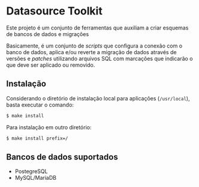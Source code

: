 Datasource Toolkit
==================

Este projeto é um conjunto de ferramentas que auxiliam a criar esquemas de
bancos de dados e migrações

Basicamente, é um conjunto de _scripts_ que configura a conexão com o banco de
dados, aplica e/ou reverte a migração de dados através de versões e _patches_
utilizando arquivos SQL com marcações que indicarão o que deve ser aplicado ou
removido.

## Instalação

Considerando o diretório de instalação local para aplicações (`/usr/local`),
basta executar o comando:

```sh
$ make install
```

Para instalação em outro diretório:

```sh
$ make install prefix=/
```

## Bancos de dados suportados

- PostegreSQL
- MySQL/MariaDB
